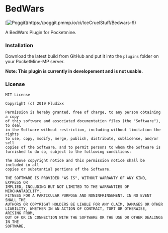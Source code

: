 # BedWars
[![Poggit](https://poggit.pmmp.io/ci.shield/IceCruelStuff/Bedwars-9/~)](https://poggit.pmmp.io/ci/IceCruelStuff/Bedwars-9)

A BedWars Plugin for Pocketmine.

### Installation
Download the latest build from GitHub and put it into the `plugins` folder on your PocketMine-MP server.

**Note: This plugin is currently in developement and is not usable.**

### License
```
MIT License

Copyright (c) 2019 Fludixx

Permission is hereby granted, free of charge, to any person obtaining a copy
of this software and associated documentation files (the "Software"), to deal
in the Software without restriction, including without limitation the rights
to use, copy, modify, merge, publish, distribute, sublicense, and/or sell
copies of the Software, and to permit persons to whom the Software is
furnished to do so, subject to the following conditions:

The above copyright notice and this permission notice shall be included in all
copies or substantial portions of the Software.

THE SOFTWARE IS PROVIDED "AS IS", WITHOUT WARRANTY OF ANY KIND, EXPRESS OR
IMPLIED, INCLUDING BUT NOT LIMITED TO THE WARRANTIES OF MERCHANTABILITY,
FITNESS FOR A PARTICULAR PURPOSE AND NONINFRINGEMENT. IN NO EVENT SHALL THE
AUTHORS OR COPYRIGHT HOLDERS BE LIABLE FOR ANY CLAIM, DAMAGES OR OTHER
LIABILITY, WHETHER IN AN ACTION OF CONTRACT, TORT OR OTHERWISE, ARISING FROM,
OUT OF OR IN CONNECTION WITH THE SOFTWARE OR THE USE OR OTHER DEALINGS IN THE
SOFTWARE.
```
